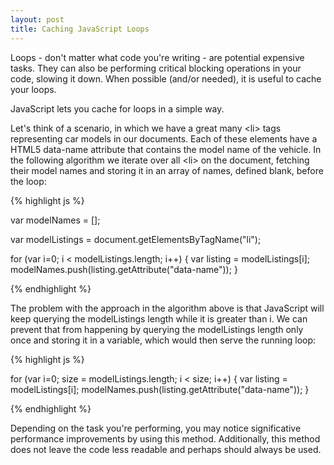 ```yaml
---
layout: post
title: Caching JavaScript Loops
---
```


<span class="drops">L</span>oops - don't matter what code you're writing - are potential expensive tasks. They can also be performing critical blocking operations in your code, slowing it down. When possible (and/or needed), it is useful to cache your loops.

JavaScript lets you cache <span class="small_code">for</span> loops in a simple way.

Let's think of a scenario, in which we have a great many <span class="small_code">&lt;li&gt;</span> tags representing car models in our documents. Each of these elements have a HTML5 <span class="small_code:">data-name</span> attribute that contains the model name of the vehicle. In the following algorithm we iterate over all <span class="small_code">&lt;li&gt;</span> on the document, fetching their model names and storing it in an array of names, defined blank, before the loop:

{% highlight js %}

var modelNames = [];

var modelListings = document.getElementsByTagName("li");

for (var i=0; i < modelListings.length; i++) {
  var listing = modelListings[i];
  modelNames.push(listing.getAttribute("data-name"));
}

{% endhighlight %}

The problem with the approach in the algorithm above is that JavaScript will keep querying the <span class="small_code">modelListings</span> length while it is greater than <span class="small_code">i</span>. We can prevent that from happening by querying the <span class="small_code">modelListings</span> length only once and storing it in a variable, which would then serve the running loop:

{% highlight js %}

for (var i=0; size = modelListings.length; i < size; i++) {
  var listing = modelListings[i];
  modelNames.push(listing.getAttribute("data-name"));
}

{% endhighlight %}

Depending on the task you're performing, you may notice significative performance improvements by using this method. Additionally, this method does not leave the code less readable and perhaps should always be used.


